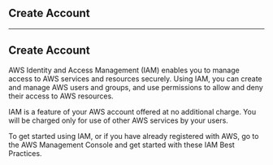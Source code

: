 ## Create Account

------

## Create Account

AWS Identity and Access Management (IAM) enables you to manage access to AWS services and resources securely. Using IAM, you can create and manage AWS users and groups, and use permissions to allow and deny their access to AWS resources. 

IAM is a feature of your AWS account offered at no additional charge. You will be charged only for use of other AWS services by your users.

To get started using IAM, or if you have already registered with AWS, go to the AWS Management Console and get started with these IAM Best Practices.

